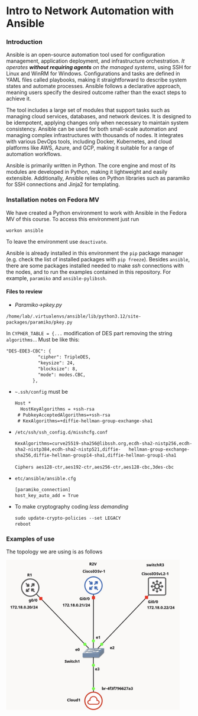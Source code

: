 # Intro to Network Automation with Ansible

### Introduction
Ansible is an open-source automation tool used for configuration management, application deployment, and infrastructure orchestration. *It operates **without requiring agents** on the managed systems*, using SSH for Linux and WinRM for Windows. Configurations and tasks are defined in YAML files called playbooks, making it straightforward to describe system states and automate processes. Ansible follows a declarative approach, meaning users specify the desired outcome rather than the exact steps to achieve it.

The tool includes a large set of modules that support tasks such as managing cloud services, databases, and network devices. It is designed to be idempotent, applying changes only when necessary to maintain system consistency. Ansible can be used for both small-scale automation and managing complex infrastructures with thousands of nodes. It integrates with various DevOps tools, including Docker, Kubernetes, and cloud platforms like AWS, Azure, and GCP, making it suitable for a range of automation workflows.

Ansible is primarily written in Python. The core engine and most of its modules are developed in Python, making it lightweight and easily extensible. Additionally, Ansible relies on Python libraries such as paramiko for SSH connections and Jinja2 for templating.

### Installation notes on Fedora MV

We have created a Python environment to work with Ansible in the Fedora MV of this course. To access this environment just run 
```
workon ansible
```
To leave the environment use `deactivate`. 

Ansible is already installed in this environment the `pip` package manager (e.g. check the list of installed packages with `pip freeze`). Besides `ansible`, there are some packages installed needed to make _ssh_ connections with the nodes, and to run the examples contained in this repository. For example, `paramiko` and `ansible-pylibssh`.

#### Files to review
* _Paramiko->pkey.py_
```
/home/lab/.virtualenvs/ansible/lib/python3.12/site-packages/paramiko/pkey.py
```
In `CYPHER_TABLE = {...` modification of DES part removing the string `algorithms.`. 
Must be like this:
```
"DES-EDE3-CBC": {
            "cipher": TripleDES,
            "keysize": 24,
            "blocksize": 8,
            "mode": modes.CBC,
          },
```

* `~.ssh/config` must be
  ```
  Host *
    HostKeyAlgorithms = +ssh-rsa
   # PubkeyAcceptedAlgorithms=+ssh-rsa
   # KexAlgorithms=+diffie-hellman-group-exchange-sha1
  ```

* `/etc/ssh/ssh_config.d/misshcfg.conf`
  ```
  KexAlgorithms=curve25519-sha256@libssh.org,ecdh-sha2-nistp256,ecdh-sha2-nistp384,ecdh-sha2-nistp521,diffie-   hellman-group-exchange-sha256,diffie-hellman-group14-sha1,diffie-hellman-group1-sha1

  Ciphers aes128-ctr,aes192-ctr,aes256-ctr,aes128-cbc,3des-cbc
  ```

* `etc/ansible/ansible.cfg`
  ```
  [paramiko_connection]
  host_key_auto_add = True
  ```

* To make cryptography coding _less demanding_
  ```
  sudo update-crypto-policies --set LEGACY
  reboot
  ``` 






### Examples of use
The topology we are using is as follows

<img src='figs/MIREDans.jpg' width='470'>
